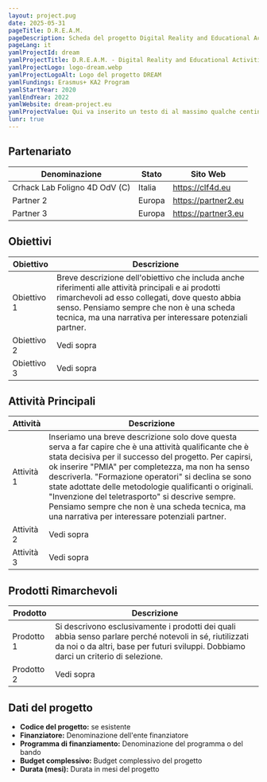 ```yaml
---
layout: project.pug
date: 2025-05-31
pageTitle: D.R.E.A.M.
pageDescription: Scheda del progetto Digital Reality and Educational Activities in Museums
pageLang: it
yamlProjectId: dream
yamlProjectTitle: D.R.E.A.M. - Digital Reality and Educational Activities in Museums
yamlProjectLogo: logo-dream.webp
yamlProjectLogoAlt: Logo del progetto DREAM
yamlFundings: Erasmus+ KA2 Program
yamlStartYear: 2020
yamlEndYear: 2022
yamlWebsite: dream-project.eu
yamlProjectValue: Qui va inserito un testo di al massimo qualche centinaio di caratteri che faccia capire quale sia il valore del progetto per il CLF4D e/o per il visitatore che sta leggendo la pagina. Probabilmente dovrebbe essere lo stesso testo che appare nella riga del progetto nella pagina di indice dei progetti. Questi sono circa 350 caratteri per farsi un'idea.
lunr: true
---
```


## Partenariato
|Denominazione|Stato|Sito Web|
|--|--|--|
|Crhack Lab Foligno 4D OdV (C)|Italia|https://clf4d.eu|
|Partner 2|Europa|https://partner2.eu|
|Partner 3|Europa|https://partner3.eu|

## Obiettivi
|Obiettivo|Descrizione|
|--|--|
|Obiettivo 1|Breve descrizione dell'obiettivo che includa anche riferimenti alle attività principali e ai prodotti rimarchevoli ad esso collegati, dove questo abbia senso. Pensiamo sempre che non è una scheda tecnica, ma una narrativa per interessare potenziali partner.|
|Obiettivo 2|Vedi sopra|
|Obiettivo 3|Vedi sopra|


## Attività Principali
|Attività|Descrizione|
|--|--|
|Attività 1|Inseriamo una breve descrizione solo dove questa serva a far capire che è una attività qualificante che è stata decisiva per il successo del progetto. Per capirsi, ok inserire "PMIA" per completezza, ma non ha senso descriverla. "Formazione operatori" si declina se sono state adottate delle metodologie qualificanti o originali. "Invenzione del teletrasporto" si descrive sempre. Pensiamo sempre che non è una scheda tecnica, ma una narrativa per interessare potenziali partner.|
|Attività 2|Vedi sopra|
|Attività 3|Vedi sopra|

## Prodotti Rimarchevoli
|Prodotto|Descrizione|
|--|--|
|Prodotto 1|Si descrivono esclusivamente i prodotti dei quali abbia senso parlare perché notevoli in sé, riutilizzati da noi o da altri, base per futuri sviluppi. Dobbiamo darci un criterio di selezione.|
|Prodotto 2|Vedi sopra|

## Dati del progetto
- **Codice del progetto:** se esistente
- **Finanziatore:** Denominazione dell'ente finanziatore
- **Programma di finanziamento:** Denominazione del programma o del bando 
- **Budget complessivo:** Budget complessivo del progetto
- **Durata (mesi):** Durata in mesi del progetto




